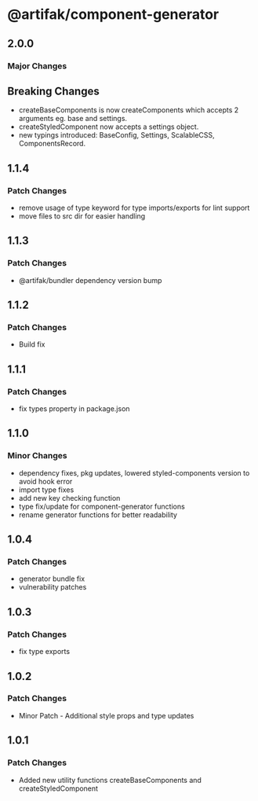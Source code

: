 # @artifak/component-generator

## 2.0.0

### Major Changes

## Breaking Changes

- createBaseComponents is now createComponents which accepts 2 arguments eg. base and settings.
- createStyledComponent now accepts a settings object.
- new typings introduced: BaseConfig, Settings, ScalableCSS, ComponentsRecord.

## 1.1.4

### Patch Changes

- remove usage of type keyword for type imports/exports for lint support
- move files to src dir for easier handling

## 1.1.3

### Patch Changes

- @artifak/bundler dependency version bump

## 1.1.2

### Patch Changes

- Build fix

## 1.1.1

### Patch Changes

- fix types property in package.json

## 1.1.0

### Minor Changes

- dependency fixes, pkg updates, lowered styled-components version to avoid hook error
- import type fixes
- add new key checking function
- type fix/update for component-generator functions
- rename generator functions for better readability

## 1.0.4

### Patch Changes

- generator bundle fix
- vulnerability patches

## 1.0.3

### Patch Changes

- fix type exports

## 1.0.2

### Patch Changes

- Minor Patch - Additional style props and type updates

## 1.0.1

### Patch Changes

- Added new utility functions createBaseComponents and createStyledComponent
